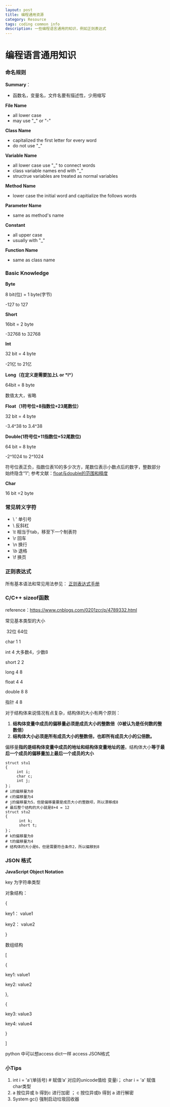 ```yaml
---
layout: post
title: 编程通用资源
category: Resource
tags: coding common info
description: 一些编程语言通用的知识，例如正则表达式
---
```


# **编程语言通用知识**

### **命名规则**

**Summary**：

- 函数名，变量名，文件名要有描述性，少用缩写

**File Name**

- all lower case
- may use "_" or "-"

**Class Name**

- capitalized the first letter for every word
- do not use "_"

**Variable Name**

- all lower case use "_" to connect words
- class variable names end with "_"
- structrue variables are treated as normal variables

**Method Name**

- lower case the initial word and capitialize the follows words

**Parameter Name**

- same as method's name

**Constant**

- all upper case
- usually with "_"

**Function Name**

- same as class name

### **Basic Knowledge**

**Byte**

8 bit(位) = 1 byte(字节)

-127 to 127

**Short**

16bit = 2 byte

-32768 to 32768

**Int**

32 bit = 4 byte

-21亿 to 21亿

**Long（在定义是需要加上L or \*l\*）**

64bit = 8 byte

数值太大，省略

**Float（1符号位+8指数位+23尾数位）**

32 bit = 4 byte

-3.4^38 to 3.4^38

**Double(1符号位+11指数位+52尾数位)**

64 bit = 8 byte

-2^1024 to 2^1024

符号位表正负，指数位表10的多少次方，尾数位表示小数点后的数字，整数部分始终隐含“1”; 参考文献：[float与double的范围和精度](https://www.cnblogs.com/BradMiller/archive/2010/11/25/1887945.html)

**Char**

16 bit =2 byte

### **常见转义字符**

- \ '   单引号
- \\   反斜杠
- \t   相当于tab，移至下一个制表符
- \r   回车
- \n   换行
- \b   退格
- \f   换页

### **正则表达式**

所有基本语法和常见用法参见： [正则表达式手册](https://tool.oschina.net/uploads/apidocs/jquery/regexp.html)

### **C/C++ sizeof函数**

reference：https://www.cnblogs.com/0201zcr/p/4789332.html

常见基本类型的大小

​           32位         64位

char        1          1

int         4       大多数4，少数8

short       2          2

long        4          8

float        4          4

double      8          8

指针          4             8

对于结构体来说情况有点复杂，结构体的大小有两个原则：

1. **结构体变量中成员的偏移量必须是成员大小的整数倍（0被认为是任何数的整数倍）** 
2. **结构体大小必须是所有成员大小的整数倍，也即所有成员大小的公倍数。**

偏移量**指的是结构体变量中成员的地址和结构体变量地址的差**。结构体大小**等于最后一个成员的偏移量加上最后一个成员的大小**

```
struct stu1  
{  
     int i;  
     char c;  
     int j;  
}； 
# i的偏移量为0
# c的偏移量为4
# j的偏移量为5，但是偏移量要是成员大小的整数呗，所以漂移成8
# 最后整个结构的大小就是8+4 = 12
struct stu2  
{  
      int k;  
      short t;  
}；  
# k的偏移量为0
# t的偏移量为4
# 结构体的大小是6，但是需要符合条件2，所以偏移到8
```

### **JSON 格式**

**JavaScript Object Notation**

key 为字符串类型

对象结构：

{

key1： value1

key2： value2

}

数组结构

[

{

key1: value1

key2: value2

},

{

key3: value3

key4: value4

}

]

python 中可以想access dict一样 access JSON格式

### **小Tips**

1.  int i = 'a'(单括号)  # 赋值‘a’ 对应的unicode值给 变量i； char i = 'a' 赋值char类型
2. a 按位异或 b 得到c 进行加密 ； c 按位异或b 得到 a 进行解密
3. System gc()  强制启动垃圾回收器